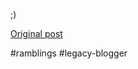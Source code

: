 <!--
date: '2004-01-16'
published: true
slug: 2004-01-blog-post_16
time_to_read: 5
title: ''
-->

;)

[Original post](https://ysfk.blogspot.com/2004/01/blog-post_16.html)

#ramblings #legacy-blogger 